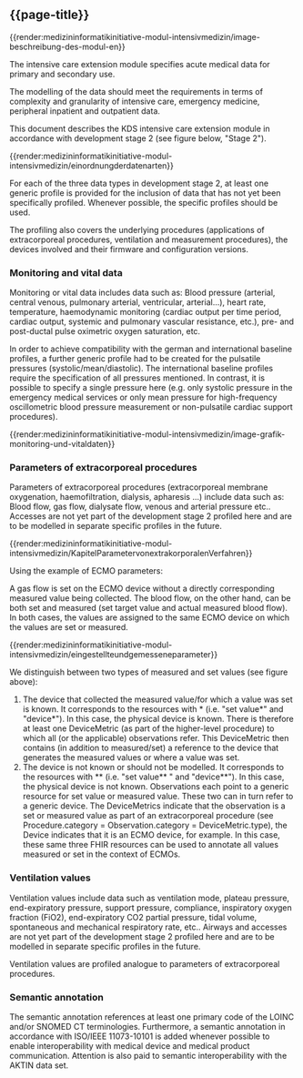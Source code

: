 ## {{page-title}}

{{render:medizininformatikinitiative-modul-intensivmedizin/image-beschreibung-des-modul-en}}

The intensive care extension module specifies acute medical data for primary and secondary use.

The modelling of the data should meet the requirements in terms of complexity and granularity of intensive care, emergency medicine, peripheral inpatient and outpatient data.

This document describes the KDS intensive care extension module in accordance with development stage 2 (see figure below, "Stage 2").

{{render:medizininformatikinitiative-modul-intensivmedizin/einordnungderdatenarten}}

For each of the three data types in development stage 2, at least one generic profile is provided for the inclusion of data that has not yet been specifically profiled. Whenever possible, the specific profiles should be used.

The profiling also covers the underlying procedures (applications of extracorporeal procedures, ventilation and measurement procedures), the devices involved and their firmware and configuration versions.
 
### Monitoring and vital data
Monitoring or vital data includes data such as: Blood pressure (arterial, central venous, pulmonary arterial, ventricular, arterial...), heart rate, temperature, haemodynamic monitoring (cardiac output per time period, cardiac output, systemic and pulmonary vascular resistance, etc.), pre- and post-ductal pulse oximetric oxygen saturation, etc.

In order to achieve compatibility with the german and international baseline profiles, a further generic profile had to be created for the pulsatile pressures (systolic/mean/diastolic). The international baseline profiles require the specification of all pressures mentioned. In contrast, it is possible to specify a single pressure here (e.g. only systolic pressure in the emergency medical services or only mean pressure for high-frequency oscillometric blood pressure measurement or non-pulsatile cardiac support procedures).

{{render:medizininformatikinitiative-modul-intensivmedizin/image-grafik-monitoring-und-vitaldaten}}

### Parameters of extracorporeal procedures
Parameters of extracorporeal procedures (extracorporeal membrane oxygenation, haemofiltration, dialysis, apharesis ...) include data such as: Blood flow, gas flow, dialysate flow, venous and arterial pressure etc.. Accesses are not yet part of the development stage 2 profiled here and are to be modelled in separate specific profiles in the future.

{{render:medizininformatikinitiative-modul-intensivmedizin/KapitelParametervonextrakorporalenVerfahren}} 

Using the example of ECMO parameters:

A gas flow is set on the ECMO device without a directly corresponding measured value being collected. The blood flow, on the other hand, can be both set and measured (set target value and actual measured blood flow). In both cases, the values are assigned to the same ECMO device on which the values are set or measured.


{{render:medizininformatikinitiative-modul-intensivmedizin/eingestellteundgemesseneparameter}}

We distinguish between two types of measured and set values (see figure above):
1. The device that collected the measured value/for which a value was set is known. It corresponds to the resources with \* (i.e. "set value\*" and "device\*"). In this case, the physical device is known. There is therefore at least one DeviceMetric (as part of the higher-level procedure) to which all (or the applicable) observations refer. This DeviceMetric then contains (in addition to measured/set) a reference to the device that generates the measured values or where a value was set.
2. The device is not known or should not be modelled. It corresponds to the resources with \** (i.e. "set value\** " and "device\**"). In this case, the physical device is not known. Observations each point to a generic resource for set value or measured value. These two can in turn refer to a generic device. The DeviceMetrics indicate that the observation is a set or measured value as part of an extracorporeal procedure (see Procedure.category = Observation.category = DeviceMetric.type), the Device indicates that it is an ECMO device, for example. In this case, these same three FHIR resources can be used to annotate all values measured or set in the context of ECMOs.

### Ventilation values
Ventilation values include data such as ventilation mode, plateau pressure, end-expiratory pressure, support pressure, compliance, inspiratory oxygen fraction (FiO2), end-expiratory CO2 partial pressure, tidal volume, spontaneous and mechanical respiratory rate, etc.. Airways and accesses are not yet part of the development stage 2 profiled here and are to be modelled in separate specific profiles in the future.

Ventilation values are profiled analogue to parameters of extracorporeal procedures.

### Semantic annotation
The semantic annotation references at least one primary code of the LOINC and/or SNOMED CT terminologies. Furthermore, a semantic annotation in accordance with ISO/IEEE 11073-10101 is added whenever possible to enable interoperability with medical device and medical product communication. Attention is also paid to semantic interoperability with the AKTIN data set.